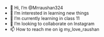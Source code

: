 - 👋 Hi, I’m @Mrraushan324
- 👀 I’m interested in learning new things
- 🌱 I’m currently learning in class 11
- 💞️ I’m looking to collaborate on Instagram
- 📫 How to reach me on ig my_love_raushan

<!---
Mrraushan324/Mrraushan324 is a ✨ special ✨ repository because its `README.md` (this file) appears on your GitHub profile.
You can click the Preview link to take a look at your changes.
--->
